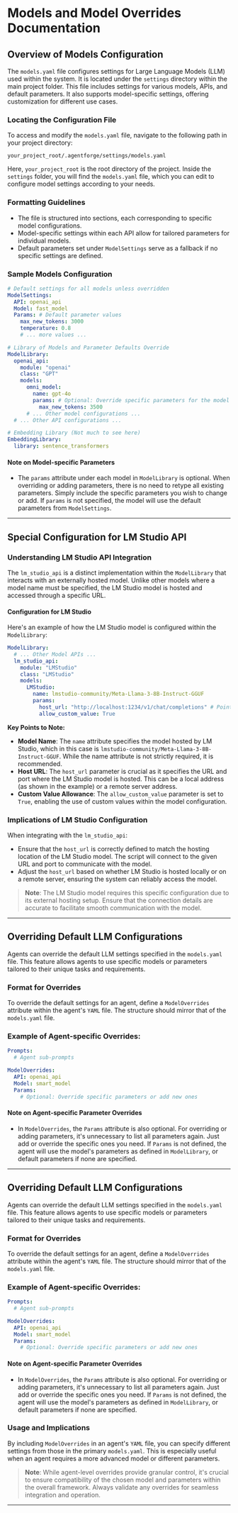 # **Models and Model Overrides Documentation**

## **Overview of Models Configuration**

The `models.yaml` file configures settings for Large Language Models (LLM) used within the system. It is located under the `settings` directory within the main project folder. This file includes settings for various models, APIs, and default parameters. It also supports model-specific settings, offering customization for different use cases.

### **Locating the Configuration File**

To access and modify the `models.yaml` file, navigate to the following path in your project directory:

```
your_project_root/.agentforge/settings/models.yaml
```

Here, `your_project_root` is the root directory of the project. Inside the `settings` folder, you will find the `models.yaml` file, which you can edit to configure model settings according to your needs.

### **Formatting Guidelines**

- The file is structured into sections, each corresponding to specific model configurations.
- Model-specific settings within each API allow for tailored parameters for individual models.
- Default parameters set under `ModelSettings` serve as a fallback if no specific settings are defined.

### **Sample Models Configuration**

```yaml
# Default settings for all models unless overridden
ModelSettings:
  API: openai_api
  Model: fast_model
  Params: # Default parameter values 
    max_new_tokens: 3000
    temperature: 0.8
    # ... more values ...

# Library of Models and Parameter Defaults Override
ModelLibrary:
  openai_api:
    module: "openai"
    class: "GPT"
    models:
      omni_model:
        name: gpt-4o
        params: # Optional: Override specific parameters for the model
          max_new_tokens: 3500
      # ... Other model configurations ...
  # ... Other API configurations ...

# Embedding Library (Not much to see here)
EmbeddingLibrary:
  library: sentence_transformers
```

#### **Note on Model-specific Parameters**
- The `params` attribute under each model in `ModelLibrary` is optional. When overriding or adding parameters, there is no need to retype all existing parameters. Simply include the specific parameters you wish to change or add. If `params` is not specified, the model will use the default parameters from `ModelSettings`.

---

## Special Configuration for LM Studio API

### **Understanding LM Studio API Integration**

The `lm_studio_api` is a distinct implementation within the `ModelLibrary` that interacts with an externally hosted model. Unlike other models where a model name must be specified, the LM Studio model is hosted and accessed through a specific URL.

#### **Configuration for LM Studio**

Here's an example of how the LM Studio model is configured within the `ModelLibrary`:

```yaml
ModelLibrary:
  # ... Other Model APIs ...
  lm_studio_api:
    module: "LMStudio"
    class: "LMStudio"
    models:
      LMStudio:
        name: lmstudio-community/Meta-Llama-3-8B-Instruct-GGUF
        params:
          host_url: "http://localhost:1234/v1/chat/completions" # Points to the LM Studio host server URL
          allow_custom_value: True
```

**Key Points to Note:**

- **Model Name**: The `name` attribute specifies the model hosted by LM Studio, which in this case is `lmstudio-community/Meta-Llama-3-8B-Instruct-GGUF`. While the name attribute is not strictly required, it is recommended.
- **Host URL**: The `host_url` parameter is crucial as it specifies the URL and port where the LM Studio model is hosted. This can be a local address (as shown in the example) or a remote server address.
- **Custom Value Allowance**: The `allow_custom_value` parameter is set to `True`, enabling the use of custom values within the model configuration.

### **Implications of LM Studio Configuration**

When integrating with the `lm_studio_api`:

- Ensure that the `host_url` is correctly defined to match the hosting location of the LM Studio model. The script will connect to the given URL and port to communicate with the model.
- Adjust the `host_url` based on whether LM Studio is hosted locally or on a remote server, ensuring the system can reliably access the model.

> **Note**: The LM Studio model requires this specific configuration due to its external hosting setup. Ensure that the connection details are accurate to facilitate smooth communication with the model.

---

## **Overriding Default LLM Configurations**

Agents can override the default LLM settings specified in the `models.yaml` file. This feature allows agents to use specific models or parameters tailored to their unique tasks and requirements.

### **Format for Overrides**

To override the default settings for an agent, define a `ModelOverrides` attribute within the agent's `YAML` file. The structure should mirror that of the `models.yaml` file.

### Example of Agent-specific Overrides:

```yaml
Prompts: 
  # Agent sub-prompts

ModelOverrides:
  API: openai_api
  Model: smart_model
  Params:
    # Optional: Override specific parameters or add new ones
```

#### **Note on Agent-specific Parameter Overrides**
- In `ModelOverrides`, the `Params` attribute is also optional. For overriding or adding parameters, it's unnecessary to list all parameters again. Just add or override the specific ones you need. If `Params` is not defined, the agent will use the model's parameters as defined in `ModelLibrary`, or default parameters if none are specified.

---

## **Overriding Default LLM Configurations**

Agents can override the default LLM settings specified in the `models.yaml` file. This feature allows agents to use specific models or parameters tailored to their unique tasks and requirements.

### **Format for Overrides**

To override the default settings for an agent, define a `ModelOverrides` attribute within the agent's `YAML` file. The structure should mirror that of the `models.yaml` file.

### Example of Agent-specific Overrides:

```yaml
Prompts: 
  # Agent sub-prompts

ModelOverrides:
  API: openai_api
  Model: smart_model
  Params:
    # Optional: Override specific parameters or add new ones
```

#### **Note on Agent-specific Parameter Overrides**
- In `ModelOverrides`, the `Params` attribute is also optional. For overriding or adding parameters, it's unnecessary to list all parameters again. Just add or override the specific ones you need. If `Params` is not defined, the agent will use the model's parameters as defined in `ModelLibrary`, or default parameters if none are specified.

### **Usage and Implications**

By including `ModelOverrides` in an agent's `YAML` file,
you can specify different settings from those in the primary `models.yaml`.
This is especially useful when an agent requires a more advanced model or different parameters.

> **Note**: While agent-level overrides provide granular control, it's crucial to ensure compatibility of the chosen model and parameters within the overall framework. Always validate any overrides for seamless integration and operation.

---
